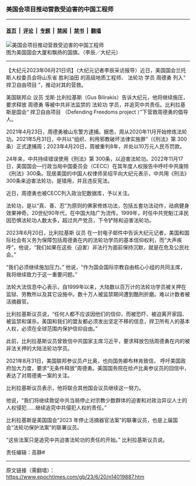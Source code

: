 ### 美国会项目推动营救受迫害的中国工程师

---

#### [首页](../../../..?n14019887) &nbsp;|&nbsp; [评论](../../../../../epoch-comment?n14019887) &nbsp;|&nbsp; [专题](../../../../../epoch-special?n14019887) &nbsp;|&nbsp; [禁闻](../../../../../epoch-news?n14019887) &nbsp;|&nbsp; [禁书](../../../../../books?n14019887) &nbsp;|&nbsp; [翻墙](https://github.com/gfw-breaker/nogfw/blob/master/README.md?n14019887)


<div><img alt="美国会项目推动营救受迫害的中国工程师" class="attachment-djy_600_400 size-djy_600_400 wp-post-image" src="https://i.epochtimes.com/assets/uploads/2019/12/01-capitol-hill-flag--600x400.jpg"/>
<div class="caption">
 图为美国国会大厦和飘扬的国旗。（李辰／大纪元）
</div></div><hr/><div class="post_content" id="artbody" itemprop="articleBody">
 <!-- article content begin -->
 <p>
  【大纪元2023年06月21日讯】（大纪元记者李辰采访报导）近日，美国国会兰托斯人权委员会将山东省
  <ok href="https://www.epochtimes.com/gb/tag/%E8%83%9C%E5%88%A9%E6%B2%B9%E7%94%B0.html">
   胜利油田
  </ok>
  的高级地质工程师、
  <ok href="https://www.epochtimes.com/gb/tag/%E6%B3%95%E8%BD%AE%E5%8A%9F.html">
   法轮功
  </ok>
  学员
  <ok href="https://www.epochtimes.com/gb/tag/%E5%91%A8%E5%BE%B7%E5%8B%87.html">
   周德勇
  </ok>
  列入“
  <ok href="https://www.epochtimes.com/gb/tag/%E6%8D%8D%E5%8D%AB%E8%87%AA%E7%94%B1%E9%A1%B9%E7%9B%AE.html">
   捍卫自由项目
  </ok>
  ”，推动对其的营救。
 </p>
 <p>
  美国联邦众
  <ok href="https://www.epochtimes.com/gb/tag/%E8%AE%AE%E5%91%98.html">
   议员
  </ok>
  戈斯‧比利拉基斯（Gus Bilirakis）告诉大纪元，他将继续施压，要求释放
  <ok href="https://www.epochtimes.com/gb/tag/%E5%91%A8%E5%BE%B7%E5%8B%87.html">
   周德勇
  </ok>
  等被中共非法监禁的
  <ok href="https://www.epochtimes.com/gb/tag/%E6%B3%95%E8%BD%AE%E5%8A%9F.html">
   法轮功
  </ok>
  学员，并追究中共责任。比利拉基斯是国会“
  <ok href="https://www.epochtimes.com/gb/tag/%E6%8D%8D%E5%8D%AB%E8%87%AA%E7%94%B1%E9%A1%B9%E7%9B%AE.html">
   捍卫自由项目
  </ok>
  （Defending Freedoms project ）”下营救周德勇的倡导人。
 </p>
 <p>
  2021年4月23日，周德勇被山东警方逮捕。据悉，周从2020年11月开始修炼法轮功。2021年5月31日，中共以“组织、利用邪教破坏法律实施罪”（《刑法》第 300 条）正式逮捕周；2023年4月20日，周被重判8年，并处以10万元人民币罚款。
 </p>
 <p>
  24年来，中共持续错误使用《刑法》第 300条，以迫害法轮功。2022年11月17日，美国国会—行政当局中国委员会（CECC）在其年度人权报告中呼吁中共废除《刑法》300条。现居美国的中国人权律师吴绍平向大纪元表示，中共用《刑法》300条来迫害法轮功，是错用，并且违反宪法。
 </p>
 <p>
  近日，周德勇也被CECC列入政治犯数据库，予以关注。
 </p>
 <p>
  法轮功，是以“真、善、忍”为原则的佛家修炼功法，包括五套功法动作，祛病健身效果神奇。20世纪90年代，在中国大陆广为流传。1999年，时任中共党魁江泽民因恐惧法轮功人数太多，超过共产党员，下令铲除和迫害法轮功。
 </p>
 <p>
  2023年6月20日，比利拉基斯
  <ok href="https://www.epochtimes.com/gb/tag/%E8%AE%AE%E5%91%98.html">
   议员
  </ok>
  在一封电子邮件中告诉大纪元记者，美国和国际社会有义务为保障包括周德勇在内的法轮功学员的基本信仰权利，而“大声疾呼”，他说，“我们如果在这些（迫害）非法行为面前保持沉默，就是在危及公民社会。”
 </p>
 <p>
  “我们必须继续施加压力。” 他说，“作为国会国际宗教自由核心小组的共同主席，我将继续致力于这一重要问题。”
 </p>
 <p>
  法轮大法信息中心表示，自1999年以来，大陆数以百万计的法轮功学员被关押在监狱、劳教所以及其它设施中。数十万人被监禁期间遭到酷刑折磨。难以计数者被活摘器官。
 </p>
 <p>
  比利拉基斯议员说，“任何人都不应该因他们的信仰，而被恐吓、被迫离开家园、被监禁和谋杀。美国和我们的盟友都必须发出坚定不移的信息，捍卫所有人的基本人权，必须在全球范围内保护信仰自由。”
 </p>
 <p>
  此前，比利拉基斯议员曾致信中共国家主席习近平，要求释放包括周德勇在内的被非法关押的大陆法轮功学员。
 </p>
 <p>
  2021年8月31日，美国联邦参议员卢比奥，也向国务卿布林肯致信， 呼吁美国政府加大力度，要求“无条件释放”周德勇。美国国务院在给卢比奥参议员的回信中，表达了对周德勇一案的关注。
 </p>
 <p>
  比利拉基斯议员表示，他将联合其他国会议员继续这一努力。
 </p>
 <p>
  他说，“我们将继续敦促中共当局停止对宗教少数群体的迫害和对政治异议人士的人权侵犯……继续追究中共侵犯人权的责任。”
 </p>
 <p>
  比利拉基斯是美国国会“2023 年停止活摘器官法案”的联署议员，也是上届国会“法轮功保护法案”的联署议员。
 </p>
 <p>
  “这些法案只是追究中共迫害法轮功的责任的开始。” 比利拉基斯议员说。
 </p>
 <p>
  责任编辑：高静#
 </p>
 <!-- article content end -->
 <div id="below_article_ad">
 </div>
</div>


---

原文链接（需翻墙）：https://www.epochtimes.com/gb/23/6/20/n14019887.htm
